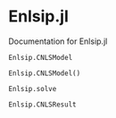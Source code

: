 # Enlsip.jl

Documentation for Enlsip.jl

```@docs
Enlsip.CNLSModel
```

```@docs
Enlsip.CNLSModel()
```

```@docs
Enlsip.solve
```

```@docs
Enlsip.CNLSResult
```
